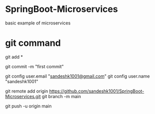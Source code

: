 # SpringBoot-Microservices
basic example of microservices 



# git command 
git add *

git commit -m "first commit"

git config user.email "sandeshk1001@gmail.com"
git config user.name "sandeshk1001"

 git remote add origin https://github.com/sandeshk1001/SpringBoot-Microservices.git
 git branch -m main
 
 git push -u origin main
